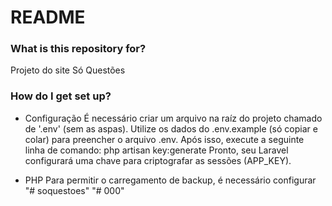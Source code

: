 # README #


### What is this repository for? ###

Projeto do site Só Questões

### How do I get set up? ###


* Configuração
É necessário criar um arquivo na raíz do projeto chamado de '.env' (sem as aspas). Utilize os dados do .env.example (só copiar e colar) para preencher o arquivo .env.
Após isso, execute a seguinte linha de comando:
php artisan key:generate
Pronto, seu Laravel configurará uma chave para criptografar as sessões (APP_KEY).

* PHP
Para permitir o carregamento de backup, é necessário configurar 
"# soquestoes" 
"# 000" 
